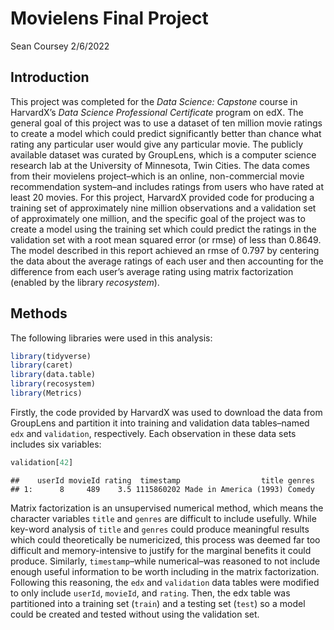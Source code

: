 Movielens Final Project
================
Sean Coursey
2/6/2022

## Introduction

This project was completed for the *Data Science: Capstone* course in
HarvardX’s *Data Science Professional Certificate* program on edX. The
general goal of this project was to use a dataset of ten million movie
ratings to create a model which could predict significantly better than
chance what rating any particular user would give any particular movie.
The publicly available dataset was curated by GroupLens, which is a
computer science research lab at the University of Minnesota, Twin
Cities. The data comes from their movielens project–which is an online,
non-commercial movie recommendation system–and includes ratings from
users who have rated at least 20 movies. For this project, HarvardX
provided code for producing a training set of approximately nine million
observations and a validation set of approximately one million, and the
specific goal of the project was to create a model using the training
set which could predict the ratings in the validation set with a root
mean squared error (or rmse) of less than 0.8649. The model described in
this report achieved an rmse of 0.797 by centering the data about the
average ratings of each user and then accounting for the difference from
each user’s average rating using matrix factorization (enabled by the
library *recosystem*).

## Methods

The following libraries were used in this analysis:

``` r
library(tidyverse)
library(caret)
library(data.table)
library(recosystem)
library(Metrics)
```

Firstly, the code provided by HarvardX was used to download the data
from GroupLens and partition it into training and validation data
tables–named `edx` and `validation`, respectively. Each observation in
these data sets includes six variables:

``` r
validation[42]
```

    ##    userId movieId rating  timestamp                  title genres
    ## 1:      8     489    3.5 1115860202 Made in America (1993) Comedy

Matrix factorization is an unsupervised numerical method, which means
the character variables `title` and `genres` are difficult to include
usefully. While key-word analysis of `title` and `genres` could produce
meaningful results which could theoretically be numericized, this
process was deemed far too difficult and memory-intensive to justify for
the marginal benefits it could produce. Similarly, `timestamp`–while
numerical–was reasoned to not include enough useful information to be
worth including in the matrix factorization. Following this reasoning,
the `edx` and `validation` data tables were modified to only include
`userId`, `movieId`, and `rating`. Then, the edx table was partitioned
into a training set (`train`) and a testing set (`test`) so a model
could be created and tested without using the validation set.
